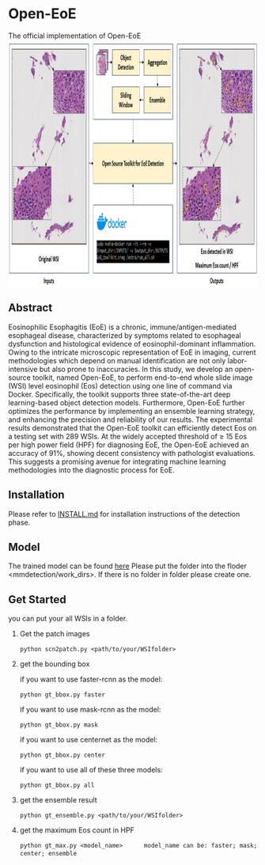 # Open-EoE
The official implementation of Open-EoE
<img src='doc/overview.png' align="center" height="500px">

## Abstract
Eosinophilic Esophagitis (EoE) is a chronic, immune/antigen-mediated esophageal disease, characterized by symptoms related to esophageal dysfunction and histological evidence of eosinophil-dominant inflammation. Owing to the intricate microscopic representation of EoE in imaging, current methodologies which depend on manual identification are not only labor-intensive but also prone to inaccuracies. In this study, we develop an open-source toolkit, named Open-EoE, to perform end-to-end whole slide image (WSI) level eosinophil (Eos) detection using one line of command via Docker. Specifically, the toolkit supports three state-of-the-art deep learning-based object detection models. Furthermore, Open-EoE further optimizes the performance by implementing an ensemble learning strategy, and enhancing the precision and reliability of our results. The experimental results demonstrated that the Open-EoE toolkit can efficiently detect Eos on a testing set with 289 WSIs. At the widely accepted threshold of ≥ 15 Eos per high power field (HPF) for diagnosing EoE, the Open-EoE achieved an accuracy of 91%, showing decent consistency with pathologist evaluations. This suggests a promising avenue for integrating machine learning methodologies into the diagnostic process for EoE.

## Installation
Please refer to [INSTALL.md](doc/INSTALL.md) for installation instructions of the detection phase.

## Model
The trained model can be found [here](https://drive.google.com/drive/folders/1_rKfvtnVKZWWacE3peFIzr3EQx2JQyF-?usp=drive_link)
Please put the folder into the floder <mmdetection/work_dirs>. If there is no folder in folder <mmdetection> please create one.

## Get Started
you can put your all WSIs in a folder.
1. Get the patch images
   
   ~~~
   python scn2patch.py <path/to/your/WSIfolder>
   ~~~
   
3. get the bounding box
      
   if you want to use faster-rcnn as the model:
   
   ~~~
   python gt_bbox.py faster
   ~~~
   
   if you want to use mask-rcnn as the model:
   
   ~~~   
   python gt_bbox.py mask
   ~~~
   if you want to use centernet as the model:
   
   ~~~   
   python gt_bbox.py center   
   ~~~
   if you want to use all of these three models:
   
   ~~~ 
   python gt_bbox.py all
   ~~~
4. get the ensemble result

   ~~~
   python gt_ensemble.py <path/to/your/WSIfolder>
   ~~~
5. get the maximum Eos count in HPF

   ~~~
   python gt_max.py <model_name>      model_name can be: faster; mask; center; ensemble
   ~~~

